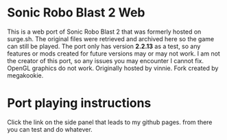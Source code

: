 # Sonic Robo Blast 2 Web
This is a web port of Sonic Robo Blast 2 that was formerly hosted on surge.sh. The original files were retrieved and archived here so the game can still be played.
The port only has version **2.2.13** as a test, so any features or mods created for future versions may or may not work. 
I am not the creator of this port, so any issues you may encounter I cannot fix.
OpenGL graphics do not work.
Originally hosted by vinnie. Fork created by megakookie.
# Port playing instructions
Click the link on the side panel that leads to my github pages. from there you can test and do whatever.
